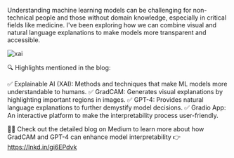 Understanding machine learning models can be challenging for non-technical people and those without domain knowledge, especially in critical fields like medicine. I've been exploring how we can combine visual and natural language explanations to make models more transparent and accessible.

![xai](https://github.com/supriyamk2/Explainable_AI_healthcare/assets/62048223/c9568e15-3c4c-43fb-99e9-5efe347a421c)

🔍 Highlights mentioned in the blog:

✅ Explainable AI (XAI): Methods and techniques that make ML models more understandable to humans.
✅ GradCAM: Generates visual explanations by highlighting important regions in images.
✅ GPT-4: Provides natural language explanations to further demystify model decisions.
✅ Gradio App: An interactive platform to make the interpretability process user-friendly.

👩‍💻 Check out the detailed blog on Medium to learn more about how GradCAM and GPT-4 can enhance model interpretability 👉 https://lnkd.in/gi6EPdvk
